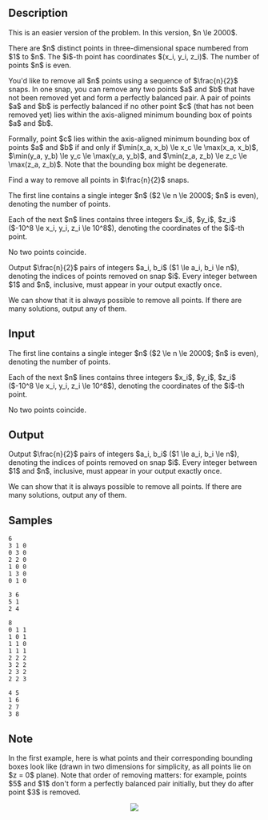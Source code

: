## Description

<div><p><span class="tex-font-style-it">This is an easier version of the problem. In this version, $n \le 2000$.</span></p><p>There are $n$ distinct points in three-dimensional space numbered from $1$ to $n$. The $i$-th point has coordinates $(x_i, y_i, z_i)$. The number of points $n$ is even.</p><p>You'd like to remove all $n$ points using a sequence of $\frac{n}{2}$ snaps. In one snap, you can remove any two points $a$ and $b$ that have not been removed yet and form a <span class="tex-font-style-it">perfectly balanced</span> pair. A pair of points $a$ and $b$ is perfectly balanced if no other point $c$ (that has not been removed yet) lies within the axis-aligned minimum bounding box of points $a$ and $b$.</p><p>Formally, point $c$ lies within the axis-aligned minimum bounding box of points $a$ and $b$ if and only if $\min(x_a, x_b) \le x_c \le \max(x_a, x_b)$, $\min(y_a, y_b) \le y_c \le \max(y_a, y_b)$, and $\min(z_a, z_b) \le z_c \le \max(z_a, z_b)$. Note that the bounding box might be degenerate. </p><p>Find a way to remove all points in $\frac{n}{2}$ snaps.</p></div><div class="input-specification"><p>The first line contains a single integer $n$ ($2 \le n \le 2000$; $n$ is even), denoting the number of points.</p><p>Each of the next $n$ lines contains three integers $x_i$, $y_i$, $z_i$ ($-10^8 \le x_i, y_i, z_i \le 10^8$), denoting the coordinates of the $i$-th point.</p><p>No two points coincide.</p></div><div class="output-specification"><p>Output $\frac{n}{2}$ pairs of integers $a_i, b_i$ ($1 \le a_i, b_i \le n$), denoting the indices of points removed on snap $i$. Every integer between $1$ and $n$, inclusive, must appear in your output exactly once.</p><p>We can show that it is always possible to remove all points. If there are many solutions, output any of them.</p></div>

## Input

<p>The first line contains a single integer $n$ ($2 \le n \le 2000$; $n$ is even), denoting the number of points.</p><p>Each of the next $n$ lines contains three integers $x_i$, $y_i$, $z_i$ ($-10^8 \le x_i, y_i, z_i \le 10^8$), denoting the coordinates of the $i$-th point.</p><p>No two points coincide.</p>

## Output

<p>Output $\frac{n}{2}$ pairs of integers $a_i, b_i$ ($1 \le a_i, b_i \le n$), denoting the indices of points removed on snap $i$. Every integer between $1$ and $n$, inclusive, must appear in your output exactly once.</p><p>We can show that it is always possible to remove all points. If there are many solutions, output any of them.</p>

## Samples

```input1
6
3 1 0
0 3 0
2 2 0
1 0 0
1 3 0
0 1 0
```

```output1
3 6
5 1
2 4
```






```input2
8
0 1 1
1 0 1
1 1 0
1 1 1
2 2 2
3 2 2
2 3 2
2 2 3
```

```output2
4 5
1 6
2 7
3 8
```




## Note

<p>In the first example, here is what points and their corresponding bounding boxes look like (drawn in two dimensions for simplicity, as all points lie on $z = 0$ plane). Note that order of removing matters: for example, points $5$ and $1$ don't form a perfectly balanced pair initially, but they do after point $3$ is removed. </p><center> <img class="tex-graphics" src="./30558/file/38bu7yrU.png" style="max-width: 100.0%;max-height: 100.0%;"> </center>
